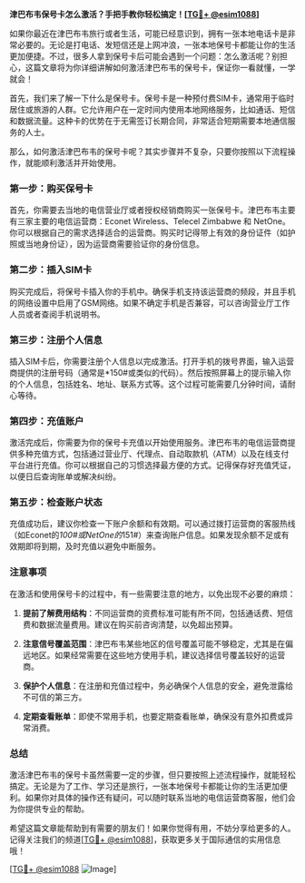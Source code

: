 **津巴布韦保号卡怎么激活？手把手教你轻松搞定！[[TG💪+ @esim1088](https://t.me/s/esim1088)]**

如果你最近在津巴布韦旅行或者生活，可能已经意识到，拥有一张本地电话卡是非常必要的。无论是打电话、发短信还是上网冲浪，一张本地保号卡都能让你的生活更加便捷。不过，很多人拿到保号卡后可能会遇到一个问题：怎么激活呢？别担心，这篇文章将为你详细讲解如何激活津巴布韦的保号卡，保证你一看就懂，一学就会！

首先，我们来了解一下什么是保号卡。保号卡是一种预付费SIM卡，通常用于临时居住或旅游的人群。它允许用户在一定时间内使用本地网络服务，比如通话、短信和数据流量。这种卡的优势在于无需签订长期合同，非常适合短期需要本地通信服务的人士。

那么，如何激活津巴布韦的保号卡呢？其实步骤并不复杂，只要你按照以下流程操作，就能顺利激活并开始使用。

### 第一步：购买保号卡

首先，你需要去当地的电信营业厅或者授权经销商购买一张保号卡。津巴布韦主要有三家主要的电信运营商：Econet Wireless、Telecel Zimbabwe 和 NetOne。你可以根据自己的需求选择适合的运营商。购买时记得带上有效的身份证件（如护照或当地身份证），因为运营商需要验证你的身份信息。

### 第二步：插入SIM卡

购买完成后，将保号卡插入你的手机中。确保手机支持该运营商的频段，并且手机的网络设置中启用了GSM网络。如果不确定手机是否兼容，可以咨询营业厅工作人员或者查阅手机说明书。

### 第三步：注册个人信息

插入SIM卡后，你需要注册个人信息以完成激活。打开手机的拨号界面，输入运营商提供的注册号码（通常是*150#或类似的代码）。然后按照屏幕上的提示输入你的个人信息，包括姓名、地址、联系方式等。这个过程可能需要几分钟时间，请耐心等待。

### 第四步：充值账户

激活完成后，你需要为你的保号卡充值以开始使用服务。津巴布韦的电信运营商提供多种充值方式，包括通过营业厅、代理点、自动取款机（ATM）以及在线支付平台进行充值。你可以根据自己的习惯选择最方便的方式。记得保存好充值凭证，以便日后查询账单或解决纠纷。

### 第五步：检查账户状态

充值成功后，建议你检查一下账户余额和有效期。可以通过拨打运营商的客服热线（如Econet的*100#或NetOne的*151#）来查询账户信息。如果发现余额不足或有效期即将到期，及时充值以避免中断服务。

### 注意事项

在激活和使用保号卡的过程中，有一些需要注意的地方，以免出现不必要的麻烦：

1. **提前了解费用结构**：不同运营商的资费标准可能有所不同，包括通话费、短信费和数据流量费用。建议在购买前咨询清楚，以免超出预算。
   
2. **注意信号覆盖范围**：津巴布韦某些地区的信号覆盖可能不够稳定，尤其是在偏远地区。如果经常需要在这些地方使用手机，建议选择信号覆盖较好的运营商。

3. **保护个人信息**：在注册和充值过程中，务必确保个人信息的安全，避免泄露给不可信的第三方。

4. **定期查看账单**：即使不常用手机，也要定期查看账单，确保没有意外扣费或异常消费。

### 总结

激活津巴布韦的保号卡虽然需要一定的步骤，但只要按照上述流程操作，就能轻松搞定。无论是为了工作、学习还是旅行，一张本地保号卡都能让你的生活更加便利。如果你对具体的操作还有疑问，可以随时联系当地的电信运营商客服，他们会为你提供专业的帮助。

希望这篇文章能帮助到有需要的朋友们！如果你觉得有用，不妨分享给更多的人。记得关注我们的频道[[TG💪+ @esim1088](https://t.me/s/esim1088)]，获取更多关于国际通信的实用信息哦！

[[TG💪+ @esim1088](https://t.me/s/esim1088) ![Image](https://i.postimg.cc/4NQfJmqS/Snipaste-2025-05-13-00-14-12.png)]